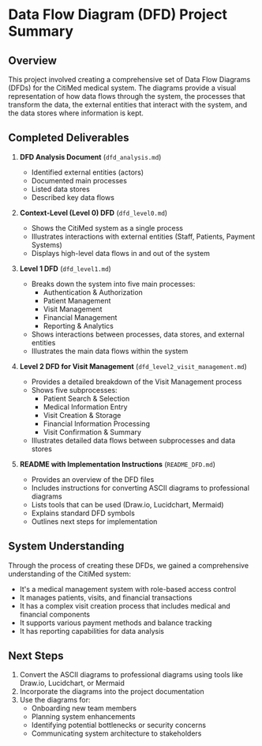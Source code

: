 # Data Flow Diagram (DFD) Project Summary

## Overview

This project involved creating a comprehensive set of Data Flow Diagrams (DFDs) for the CitiMed medical system. The diagrams provide a visual representation of how data flows through the system, the processes that transform the data, the external entities that interact with the system, and the data stores where information is kept.

## Completed Deliverables

1. **DFD Analysis Document** (`dfd_analysis.md`)
   - Identified external entities (actors)
   - Documented main processes
   - Listed data stores
   - Described key data flows

2. **Context-Level (Level 0) DFD** (`dfd_level0.md`)
   - Shows the CitiMed system as a single process
   - Illustrates interactions with external entities (Staff, Patients, Payment Systems)
   - Displays high-level data flows in and out of the system

3. **Level 1 DFD** (`dfd_level1.md`)
   - Breaks down the system into five main processes:
     - Authentication & Authorization
     - Patient Management
     - Visit Management
     - Financial Management
     - Reporting & Analytics
   - Shows interactions between processes, data stores, and external entities
   - Illustrates the main data flows within the system

4. **Level 2 DFD for Visit Management** (`dfd_level2_visit_management.md`)
   - Provides a detailed breakdown of the Visit Management process
   - Shows five subprocesses:
     - Patient Search & Selection
     - Medical Information Entry
     - Visit Creation & Storage
     - Financial Information Processing
     - Visit Confirmation & Summary
   - Illustrates detailed data flows between subprocesses and data stores

5. **README with Implementation Instructions** (`README_DFD.md`)
   - Provides an overview of the DFD files
   - Includes instructions for converting ASCII diagrams to professional diagrams
   - Lists tools that can be used (Draw.io, Lucidchart, Mermaid)
   - Explains standard DFD symbols
   - Outlines next steps for implementation

## System Understanding

Through the process of creating these DFDs, we gained a comprehensive understanding of the CitiMed system:

- It's a medical management system with role-based access control
- It manages patients, visits, and financial transactions
- It has a complex visit creation process that includes medical and financial components
- It supports various payment methods and balance tracking
- It has reporting capabilities for data analysis

## Next Steps

1. Convert the ASCII diagrams to professional diagrams using tools like Draw.io, Lucidchart, or Mermaid
2. Incorporate the diagrams into the project documentation
3. Use the diagrams for:
   - Onboarding new team members
   - Planning system enhancements
   - Identifying potential bottlenecks or security concerns
   - Communicating system architecture to stakeholders
